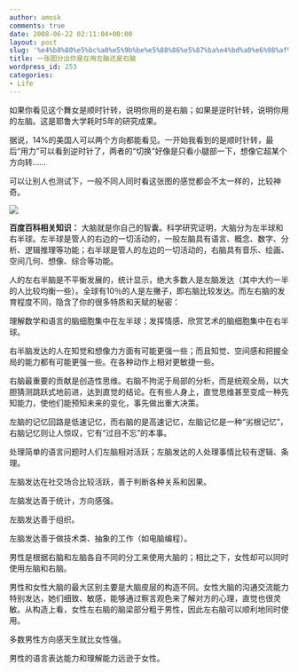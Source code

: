 ```yaml
---
author: amosk
comments: true
date: 2008-06-22 02:11:04+00:00
layout: post
slug: '%e4%b8%80%e5%bc%a0%e5%9b%be%e5%88%86%e5%87%ba%e4%bd%a0%e6%98%af%e5%9c%a8%e7%94%a8%e5%b7%a6%e8%84%91%e8%bf%98%e6%98%af%e5%8f%b3%e8%84%91'
title: 一张图分出你是在用左脑还是右脑
wordpress_id: 253
categories:
- Life
---
```


如果你看见这个舞女是顺时针转，说明你用的是右脑；如果是逆时针转，说明你用的左脑。这是耶鲁大学耗时5年的研究成果。

据说，14%的美国人可以两个方向都能看见。一开始我看到的是顺时针转，最后“用力”可以看到逆时针了，两者的“切换”好像是只看小腿部一下，想像它超某个方向转……

可以让别人也测试下，一般不同人同时看这张图的感觉都会不太一样的，比较神奇。


![](http://kongove.whostas.com/web/images/left-right-brain.gif)


**百度百科相关知识：**
大脑就是你自己的智囊。科学研究证明，大脑分为左半球和右半球。左半球是管人的右边的一切活动的，一般左脑具有语言、概念、数字、分析、逻辑推理等功能；右半球是管人的左边的一切活动的，右脑具有音乐、绘画、空间几何、想像、综合等功能。

人的左右半脑是不平衡发展的，统计显示，绝大多数人是左脑发达（其中大约一半的人比较均衡一些）。全球有10％的人是左撇子，即右脑比较发达。而左右脑的发育程度不同，隐含了你的很多特质和天赋的秘密：
<!-- more -->
理解数学和语言的脑细胞集中在左半球；发挥情感、欣赏艺术的脑细胞集中在右半球。

右半脑发达的人在知觉和想像力方面有可能更强一些；而且知觉、空间感和把握全局的能力都有可能更强一些。在各种动作上相对更敏捷一些。

右脑最重要的贡献是创造性思维。右脑不拘泥于局部的分析，而是统观全局，以大胆猜测跳跃式地前进，达到直觉的结论。在有些人身上，直觉思维甚至变成一种先知能力，使他们能预知未来的变化，事先做出重大决策。

左脑的记忆回路是低速记忆，而右脑的是高速记忆，左脑记忆是一种“劣根记忆”，右脑记忆则让人惊叹，它有“过目不忘”的本事。

处理简单的语言问题时人们左脑相对活跃；左脑发达的人处理事情比较有逻辑、条理。

左脑发达在社交场合比较活跃，善于判断各种关系和因果。

左脑发达善于统计，方向感强。

左脑发达善于组织。

左脑发达善于做技术类、抽象的工作（如电脑编程）。

男性是根据右脑和左脑各自不同的分工来使用大脑的；相比之下，女性却可以同时使用左脑和右脑。

男性和女性大脑的最大区别主要是大脑皮层的构造不同。女性大脑的沟通交流能力特别发达，她们细致、敏感，能够通过察言观色来了解对方的心理，直觉也很灵敏。从构造上看，女性左右脑的脑梁部分粗于男性，因此左右脑可以顺利地同时使用。

多数男性方向感天生就比女性强。

男性的语言表达能力和理解能力远逊于女性。
